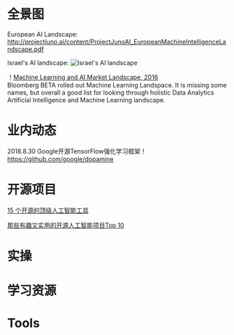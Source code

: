 
# 全景图

European AI Landscape:<br>
http://projectjuno.ai/content/ProjectJunoAI_EuropeanMachineIntelligenceLandscape.pdf <br>

Israel's AI landscape:
![Israel's AI landscape](https://cdn-images-1.medium.com/max/2000/1*4k2bACH0ZNBy6CKwbSpxQA.png)<br>

！[Machine Learning and AI Market Landscape, 2016](https://i1.wp.com/analyticsweek.com/wp-content/uploads/2017/01/4e1d80ad-c007-4baa-99a9-915c936a5ef6-original.png?ssl=1)<br>
Bloomberg BETA rolled out Machine Learning Landspace. It is missing some names, but overall a good list for looking through holistic Data Analytics Artificial Intelligence and Machine Learning landscape.<br>


# 业内动态

2018.8.30 Google开源TensorFlow强化学习框架！
https://github.com/google/dopamine 

# 开源项目

[15 个开源的顶级人工智能工具](http://www.iteye.com/news/31877)<br>

[那些有趣又实用的开源人工智能项目Top 10](http://ai.51cto.com/art/201809/582996.htm)<br>


# 实操

# 学习资源

# Tools

